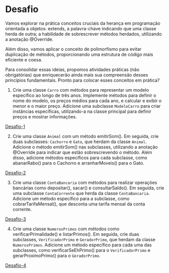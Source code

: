 # Desafio

Vamos explorar na prática conceitos cruciais da herança em programação orientada a objetos: extends, a palavra-chave indicando que uma classe herda de outra; a habilidade de sobrescrever métodos herdados, utilizando a anotação @Override.

Além disso, vamos aplicar o conceito de polimorfismo para evitar duplicação de métodos, proporcionando uma estrutura de código mais eficiente e coesa.

Para consolidar essas ideias, propomos atividades práticas (não obrigatórias) que enriquecerão ainda mais sua compreensão desses princípios fundamentais. Pronto para colocar esses conceitos em prática?

1. Crie uma classe `Carro` com métodos para representar um modelo específico ao longo de três anos. Implemente métodos para definir o nome do modelo, os preços médios para cada ano, e calcular e exibir o menor e o maior preço. Adicione uma subclasse `ModeloCarro` para criar instâncias específicas, utilizando-a na classe principal para definir preços e mostrar informações.

[Desafio-1](https://github.com/EmersonPenelli/Oracle-Next-Education---Backend-Java/tree/main/02-Orientacao-a-objetos/Modulo-03/Herancas/desafio/Carro)

2. Crie uma classe `Animal` com um método emitirSom(). Em seguida, crie duas subclasses: `Cachorro` e `Gato`, que herdam da classe `Animal`. Adicione o método emitirSom() nas subclasses, utilizando a anotação @Override para indicar que estão sobrescrevendo o método. Além disso, adicione métodos específicos para cada subclasse, como abanarRabo() para o Cachorro e arranharMoveis() para o Gato.

[Desafio-2](https://github.com/EmersonPenelli/Oracle-Next-Education---Backend-Java/tree/main/02-Orientacao-a-objetos/Modulo-03/Herancas/desafio/Animal)

3. Crie uma classe `ContaBancaria` com métodos para realizar operações bancárias como depositar(), sacar() e consultarSaldo(). Em seguida, crie uma subclasse `ContaCorrente` que herda da classe `ContaBancaria`. Adicione um método específico para a subclasse, como cobrarTarifaMensal(), que desconta uma tarifa mensal da conta corrente.

[Desafio-3](https://github.com/EmersonPenelli/Oracle-Next-Education---Backend-Java/tree/main/02-Orientacao-a-objetos/Modulo-03/Herancas/desafio/ContaBancaria)

4. Crie uma classe `NumerosPrimos` com métodos como verificarPrimalidade() e listarPrimos(). Em seguida, crie duas subclasses, `VerificadorPrimo` e `GeradorPrimo`, que herdam da classe `NumerosPrimos`. Adicione um método específico para cada uma das subclasses, como verificarSeEhPrimo() para o `VerificadorPrimo` e gerarProximoPrimo() para o `GeradorPrimo`.

[Desafio-4](https://github.com/EmersonPenelli/Oracle-Next-Education---Backend-Java/tree/main/02-Orientacao-a-objetos/Modulo-03/Herancas/desafio/NumeroPrimos)
